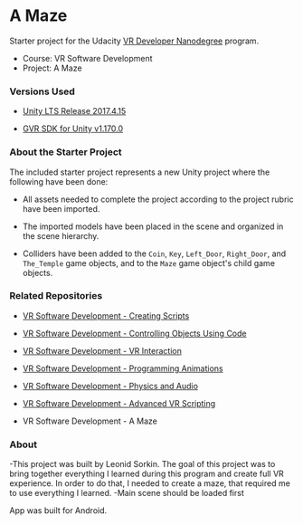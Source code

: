 # A Maze
Starter project for the Udacity [VR Developer Nanodegree](http://udacity.com/vr) program.


- Course: VR Software Development
- Project: A Maze




### Versions Used

- [Unity LTS Release 2017.4.15](https://unity3d.com/unity/qa/lts-releases?version=2017.4)

- [GVR SDK for Unity v1.170.0](https://github.com/googlevr/gvr-unity-sdk/releases/tag/v1.100.1)




### About the Starter Project

The included starter project represents a new Unity project where the following have been done:

- All assets needed to complete the project according to the project rubric have been imported.

- The imported models have been placed in the scene and organized in the scene hierarchy.
- Colliders have been added to the `Coin`, `Key`, `Left_Door`, `Right_Door`, and `The_Temple` game objects, and to the `Maze` game object's child game objects.



### Related Repositories

- [VR Software Development - Creating Scripts](https://github.com/udacity/VR-Software-Development_Creating-Scripts/releases)

- [VR Software Development - Controlling Objects Using Code](https://github.com/udacity/VR-Software-Development_Controlling-Objects-Using-Code/releases)

- [VR Software Development - VR Interaction](https://github.com/udacity/VR-Software-Development_VR-Interaction/releases)

- [VR Software Development - Programming Animations](https://github.com/udacity/VR-Software-Development_Programming-Animations/releases)

- [VR Software Development - Physics and Audio](https://github.com/udacity/VR-Software-Development_Physics-and-Audio/releases)

- [VR Software Development - Advanced VR Scripting](https://github.com/udacity/VR-Software-Development_Advanced-VR-Scripting/releases)

- VR Software Development - A Maze

### About 
-This project was built by Leonid Sorkin. The goal of this project was to bring together everything I learned during this program and create full VR experience. In order to do that, I needed to create a maze, that required me to use everything I learned.
-Main scene should be loaded first


App was built for Android.